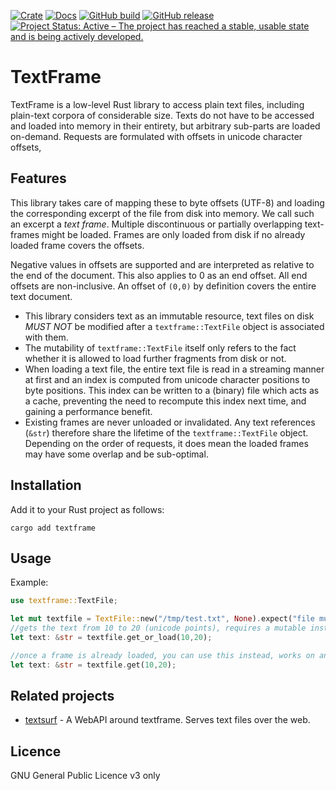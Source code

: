 [![Crate](https://img.shields.io/crates/v/textframe.svg)](https://crates.io/crates/textframe)
[![Docs](https://docs.rs/textframe/badge.svg)](https://docs.rs/textframe/)
[![GitHub build](https://github.com/proycon/textframe/actions/workflows/textframe.yml/badge.svg?branch=master)](https://github.com/proycon/textframe/actions/)
[![GitHub release](https://img.shields.io/github/release/proycon/textframe.svg)](https://GitHub.com/proycon/textframe/releases/)
[![Project Status: Active – The project has reached a stable, usable state and is being actively developed.](https://www.repostatus.org/badges/latest/active.svg)](https://www.repostatus.org/#active)

# TextFrame

TextFrame is a low-level Rust library to access plain text files, including plain-text corpora of considerable size.
Texts do not have to be accessed and loaded into memory in their entirety, but arbitrary sub-parts are loaded on-demand.
Requests are formulated with offsets in unicode character offsets, 

## Features

This library takes care of mapping these to byte offsets (UTF-8) and loading the corresponding excerpt of the file from disk into memory. We call such an excerpt a *text frame*. Multiple discontinuous or partially overlapping text-frames might be loaded. Frames are only loaded from disk if no already loaded frame covers the offsets.

Negative values in offsets are supported and are interpreted as relative to the end of the document. This also applies to 0 as an end offset. All end offsets are non-inclusive. An offset of `(0,0)` by definition covers the entire text document.

* This library considers text as an immutable resource, text files on disk *MUST NOT* be modified after a `textframe::TextFile` object is associated with them.
* The mutability of `textframe::TextFile` itself only refers to the fact whether it is allowed to load further fragments from disk or not.
* When loading a text file, the entire text file is read in a streaming manner at first and an index is computed from unicode character positions to byte positions. This index can be written to a (binary) file which acts as a cache, preventing the need to recompute this index next time, and gaining a performance benefit.
* Existing frames are never unloaded or invalidated. Any text references (`&str`) therefore share the lifetime of the `textframe::TextFile` object. Depending on the order of requests, it does mean the loaded frames may have some overlap and be sub-optimal.

## Installation

Add it to your Rust project as follows:

``cargo add textframe``

## Usage

Example:

```rust
use textframe::TextFile;

let mut textfile = TextFile::new("/tmp/test.txt", None).expect("file must load");
//gets the text from 10 to 20 (unicode points), requires a mutable instance
let text: &str = textfile.get_or_load(10,20);

//once a frame is already loaded, you can use this instead, works on an immutable instance:
let text: &str = textfile.get(10,20);
```

## Related projects

* [textsurf](https://github.com/knaw-huc/textsurf) - A WebAPI around textframe. Serves text files over the web.

## Licence

GNU General Public Licence v3 only
